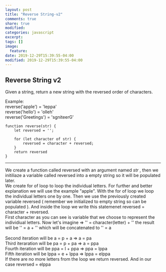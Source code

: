 ```yaml
---
layout: post
title: "Reverse String-v2"
comments: true
share: true
modified:
categories: javascript
excerpt:
tags: []
image:
  feature:
date: 2019-12-29T15:39:55-04:00
modified: 2019-12-29T15:39:55-04:00
---
```


## Reverse String v2


Given a string, return a new string with the reversed order of characters.

Example:<br>
reverse('apple') = 'leppa'<br>
reverse('hello') = 'olleh'<br>
reverse('Greetings') = 'sgniteerG'<br>



~~~
function reverse(str) {
	let reversed = '';

	for (let character of str) {
		reversed = character + reversed;
	}
	return reversed
}

~~~
___

We create a function called reversed with an argument named *str* , then we initiliaze a variable called reversed into a empty string so it will be populated later.
<br>
We create for of loop to loop the individual letters. For further and better explanation we will use the example "apple".
With the for of loop we loop the individual letters one by one. Then we use the previously created variable reversed ( remember we initialized to empty string so can be populated ). And inside the loop we write this statemenet reversed = character + reversed.
<br>
First character as you can see is variable that we choose to represent the individiual letters. Now let's imagine => 
'' = character(letter) + '' the result will be '' = a + '' which will be concatenated to '' = a <br>
<br>Second iteration will be a = p + a  => a = pa
<br>Third iteraration will be  pa = p + pa => a = ppa
<br>Fourth iteration will be ppa = l + ppa => ppa = lppa
<br>Fifth iteration will be  lppa = e + lppa => lppa = elppa
<br>If there are no more letters from the loop we return reversed.
And in our case reversed = elppa
